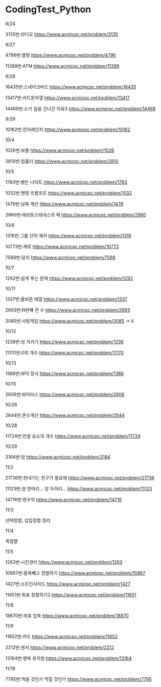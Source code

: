 # CodingTest_Python

9/24

3135번:라디오 https://www.acmicpc.net/problem/3135 



9/27

4796번:캠핑 https://www.acmicpc.net/problem/4796

11399번:ATM https://www.acmicpc.net/problem/11399


9/28

16435번:스네이크버드 https://www.acmicpc.net/problem/16435

13417번:카드문자열 https://www.acmicpc.net/problem/13417

14469번:소가 길을 건너간 이유3 https://www.acmicpc.net/problem/14469

9/29

10162번:전자레인지 https://www.acmicpc.net/problem/10162

10/4

1026번:보물 https://www.acmicpc.net/problem/1026

2810번:컵홀더 https://www.acmicpc.net/problem/2810

10/5

1783번:병든 나이트 https://www.acmicpc.net/problem/1783

1032번:명령 프롬프트 https://www.acmicpc.net/problem/1032

1476번:날짜 계산 https://www.acmicpc.net/problem/1476

2960번:에라토스테네스의 체  https://www.acmicpc.net/problem/2960

10/6

1316번:그룹 단어 체커 https://www.acmicpc.net/problem/1316

10773번:제로 https://www.acmicpc.net/problem/10773

7568번:덩치 https://www.acmicpc.net/problem/7568

10/7

1292번:쉽게 푸는 문제 https://www.acmicpc.net/problem/1292

10/11

1337번:올바른 배열 https://www.acmicpc.net/problem/1337

2693번:N번째 큰 수 https://www.acmicpc.net/problem/2693

3085번:사탕게임 https://www.acmicpc.net/problem/3085   -> X 

10/12

1236번:성 지키기 https://www.acmicpc.net/problem/1236

11170번:0의 개수 https://www.acmicpc.net/problem/11170


10/13

1388번:바닥 장식 https://www.acmicpc.net/problem/1388

10/15

2606번:바이러스 https://www.acmicpc.net/problem/2606

10/26

2644번:촌수계산 https://www.acmicpc.net/problem/2644

10/28

11724번:연결 요소의 개수 https://www.acmicpc.net/problem/11724

10/29

3184번:양 https://www.acmicpc.net/problem/3184

11/2

21736번:헌내기는 친구가 필요해 https://www.acmicpc.net/problem/21736

11123번:양 한마리... 양 두마리... https://www.acmicpc.net/problem/11123

14716번:현수막 https://www.acmicpc.net/problem/14716

11/3

선택정렬, 삽입정렬 정리

11/4

퀵정렬

11/5

1263번:시간관리 https://www.acmicpc.net/problem/1263

10867번:중복빼고 정렬하기 https://www.acmicpc.net/problem/10867

1427번:소트인사이드 https://www.acmicpc.net/problem/1427

11651번:좌표 정렬하기2 https://www.acmicpc.net/problem/11651

11/8

18870번:좌표 압축 https://www.acmicpc.net/problem/18870

11/9

11652번:카드 https://www.acmicpc.net/problem/11652

2212번:센서 https://www.acmicpc.net/problem/2212

13164번:행복 유치원 https://www.acmicpc.net/problem/13164

11/19

7795번:먹을 것인가 먹힐 것인가 https://www.acmicpc.net/problem/7795
